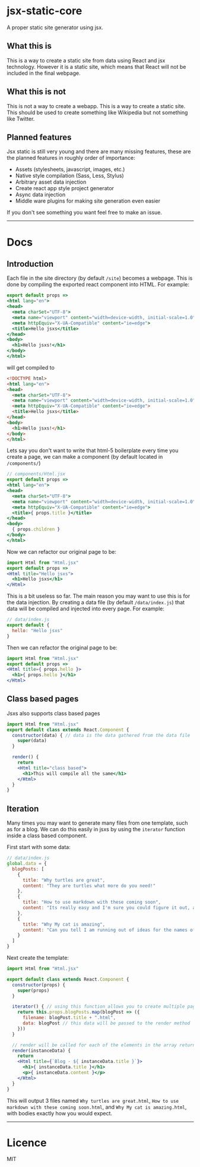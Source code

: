 # jsx-static-core
A proper static site generator using jsx.

## What this is
This is a way to create a static site from data using React and jsx technology. However it is a static site, which means that React will not be included in the final webpage.

## What this is not
This is not a way to create a webapp. This is a way to create a static site. This should be used to create something like Wikipedia but not something like Twitter.

## Planned features
Jsx static is still very young and there are many missing features, these are the planned features in roughly order of importance:
- Assets (stylesheets, javascript, images, etc.)
- Native style compilation (Sass, Less, Stylus)
- Arbitrary asset data injection
- Create react app style project generator
- Async data injection
- Middle ware plugins for making site generation even easier

If you don't see something you want feel free to make an issue.

---

# Docs

## Introduction
Each file in the site directory (by default `/site`) becomes a webpage. This is done by compiling the exported react component into HTML. For example:

```jsx
export default props => 
<html lang="en">
<head>
  <meta charSet="UTF-8">
  <meta name="viewport" content="width=device-width, initial-scale=1.0">
  <meta httpEquiv="X-UA-Compatible" content="ie=edge">
  <title>Hello jsxs</title>
</head>
<body>
  <h1>Hello jsxs!</h1>
</body>
</html>
```

will get compiled to

```html
<!DOCTYPE html>
<html lang="en">
<head>
  <meta charSet="UTF-8">
  <meta name="viewport" content="width=device-width, initial-scale=1.0">
  <meta httpEquiv="X-UA-Compatible" content="ie=edge">
  <title>Hello jsxs</title>
</head>
<body>
  <h1>Hello jsxs!</h1>
</body>
</html>
```

Lets say you don't want to write that html-5 boilerplate every time you create a page, we can make a component (by default located in `/components/`)

```jsx
// components/Html.jsx
export default props => 
<html lang="en">
<head>
  <meta charSet="UTF-8">
  <meta name="viewport" content="width=device-width, initial-scale=1.0">
  <meta httpEquiv="X-UA-Compatible" content="ie=edge">
  <title>{ props.title }</title>
</head>
<body>
  { props.children }
</body>
</html>
```

Now we can refactor our original page to be:

```jsx
import Html from "Html.jsx"
export default props => 
<Html title="Hello jsxs">
  <h1>Hello jsxs</h1>
</Html>
```


This is a bit useless so far. The main reason you may want to use this is for the data injection. By creating a data file (by default `/data/index.js`) that data will be compiled and injected into every page. For example:

```js
// data/index.js
export default {
  hello: "Hello jsxs"
}
```

Then we can refactor the original page to be:

```jsx
import Html from "Html.jsx"
export default props => 
<Html title={ props.hello }>
  <h1>{ props.hello }</h1>
</Html>
```

## Class based pages
Jsxs also supports class based pages

```jsx
import Html from "Html.jsx"
export default class extends React.Component {
  constructor(data) { // data is the data gathered from the data file
    super(data)
  }

  render() {
    return 
    <Html title="class based">
      <h1>This will compile all the same</h1>
    </Html>
  }
}
```

## Iteration
Many times you may want to generate many files from one template, such as for a blog. We can do this easily in jsxs by using the `iterator` function inside a class based component.

First start with some data:

```js
// data/index.js
global.data = {
  blogPosts: [
    {
      title: "Why turtles are great",
      content: "They are turtles what more do you need!"
    },
    {
      title: "How to use markdown with these coming soon",
      content: "Its really easy and I'm sure you could figure it out, add a md compiler and read files in the data file"
    },
    {
      title: "Why My cat is amazing",
      content: "Can you tell I am running out of ideas for the names of these blog posts?"
    }
  ]
}
```

Next create the template:

```jsx
import Html from "Html.jsx"

export default class extends React.Component {
  constructor(props) {
    super(props)
  }

  iterator() { // using this function allows you to create multiple pages from a single template file
    return this.props.blogPosts.map(blogPost => ({
      filename: blogPost.title + ".html",
      data: blogPost // this data will be passed to the render method
    }))
  }

  // render will be called for each of the elements in the array returned from iterator
  render(instanceData) { 
    return 
    <Html title={`Blog - ${ instanceData.title }`}>
      <h1>{ instanceData.title }</h1>
      <p>{ instanceData.content }</p>
    </Html>
  }
}
```

This will output 3 files named `Why turtles are great.html`, `How to use markdown with these coming soon.html`, and `Why My cat is amazing.html`, with bodies exactly how you would expect.

---

# Licence
MIT